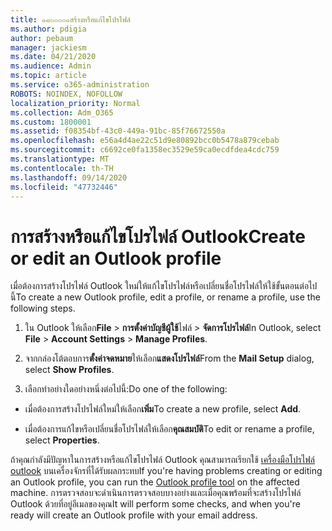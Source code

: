 ```yaml
---
title: ๑๘๐๐๐๐๑สร้างหรือแก้ไขโปรไฟล์
ms.author: pdigia
author: pebaum
manager: jackiesm
ms.date: 04/21/2020
ms.audience: Admin
ms.topic: article
ms.service: o365-administration
ROBOTS: NOINDEX, NOFOLLOW
localization_priority: Normal
ms.collection: Adm_O365
ms.custom: 1800001
ms.assetid: f08354bf-43c0-449a-91bc-85f76672550a
ms.openlocfilehash: e56a4d4ae22c51d9e80892bcc0b5478a879cebab
ms.sourcegitcommit: c6692ce0fa1358ec3529e59ca0ecdfdea4cdc759
ms.translationtype: MT
ms.contentlocale: th-TH
ms.lasthandoff: 09/14/2020
ms.locfileid: "47732446"
---
```

# <a name="create-or-edit-an-outlook-profile"></a><span data-ttu-id="57a93-102">การสร้างหรือแก้ไขโปรไฟล์ Outlook</span><span class="sxs-lookup"><span data-stu-id="57a93-102">Create or edit an Outlook profile</span></span>

<span data-ttu-id="57a93-103">เมื่อต้องการสร้างโปรไฟล์ Outlook ใหม่ให้แก้ไขโปรไฟล์หรือเปลี่ยนชื่อโปรไฟล์ให้ใช้ขั้นตอนต่อไปนี้</span><span class="sxs-lookup"><span data-stu-id="57a93-103">To create a new Outlook profile, edit a profile, or rename a profile, use the following steps.</span></span>
  
1. <span data-ttu-id="57a93-104">ใน Outlook ให้เลือก**File** \> **การตั้งค่าบัญชีผู้ใช้**ไฟล์ \> **จัดการโปรไฟล์**</span><span class="sxs-lookup"><span data-stu-id="57a93-104">In Outlook, select **File** \> **Account Settings** \> **Manage Profiles**.</span></span>
    
2. <span data-ttu-id="57a93-105">จากกล่องโต้ตอบการ**ตั้งค่าจดหมาย**ให้เลือก**แสดงโปรไฟล์**</span><span class="sxs-lookup"><span data-stu-id="57a93-105">From the **Mail Setup** dialog, select **Show Profiles**.</span></span>
    
3. <span data-ttu-id="57a93-106">เลือกทำอย่างใดอย่างหนึ่งต่อไปนี้:</span><span class="sxs-lookup"><span data-stu-id="57a93-106">Do one of the following:</span></span>
    
  - <span data-ttu-id="57a93-107">เมื่อต้องการสร้างโปรไฟล์ใหม่ให้เลือก**เพิ่ม**</span><span class="sxs-lookup"><span data-stu-id="57a93-107">To create a new profile, select **Add**.</span></span>
    
  - <span data-ttu-id="57a93-108">เมื่อต้องการแก้ไขหรือเปลี่ยนชื่อโปรไฟล์ให้เลือก**คุณสมบัติ**</span><span class="sxs-lookup"><span data-stu-id="57a93-108">To edit or rename a profile, select **Properties**.</span></span>
    
<span data-ttu-id="57a93-109">ถ้าคุณกำลังมีปัญหาในการสร้างหรือแก้ไขโปรไฟล์ Outlook คุณสามารถเรียกใช้ [เครื่องมือโปรไฟล์ outlook](https://aka.ms/SaRA-OutlookSetupProfile) บนเครื่องจักรที่ได้รับผลกระทบ</span><span class="sxs-lookup"><span data-stu-id="57a93-109">If you're having problems creating or editing an Outlook profile, you can run the [Outlook profile tool](https://aka.ms/SaRA-OutlookSetupProfile) on the affected machine.</span></span> <span data-ttu-id="57a93-110">การตรวจสอบจะดำเนินการตรวจสอบบางอย่างและเมื่อคุณพร้อมที่จะสร้างโปรไฟล์ Outlook ด้วยที่อยู่อีเมลของคุณ</span><span class="sxs-lookup"><span data-stu-id="57a93-110">It will perform some checks, and when you're ready will create an Outlook profile with your email address.</span></span> 
  

